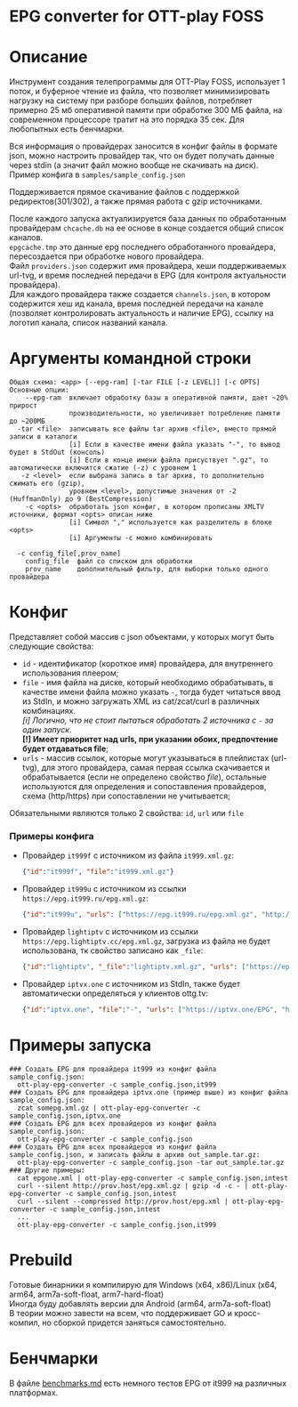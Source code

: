 # EPG converter for OTT-play FOSS

# Описание
Инструмент создания телепрограммы для OTT-Play FOSS, использует 1 поток, и буферное чтение из файла, что позволяет минимизировать нагрузку на систему при разборе больших файлов, потребляет примерно 25 мб оперативной памяти при обработке 300 МБ файла, на современном процессоре тратит на это порядка 35 сек. Для любопытных есть бенчмарки.

Вся информация о провайдерах заносится в конфиг файлы в формате json, можно настроить провайдер так, что он будет получать данные через stdin (а значит файл можно вообще не скачивать на диск). Пример конфига в `samples/sample_config.json`

Поддерживается прямое скачивание файлов с поддержкой редиректов(301/302), а также прямая работа с gzip источниками.

После каждого запуска актуализируется база данных по обработанным провайдерам `chcache.db` на ее основе в конце создается общий список каналов.\
`epgcache.tmp` это данные epg последнего обработанного провайдера, пересоздается при обработке нового провайдера.\
Файл `providers.json` содержит имя провайдера, хеши поддерживаемых url-tvg, и время последней передачи в EPG (для контроля актуальности провайдера).\
Для каждого провайдера также создается `channels.json`, в котором содержится хеш ид канала, время последней передачи на канале (позволяет контролировать актуальность и наличие EPG), ссылку на логотип канала, список названий канала.


# Аргументы командной строки
```
Общая схема: <app> [--epg-ram] [-tar FILE [-z LEVEL]] [-c OPTS]
Основные опции:
    --epg-ram  включает обработку базы в оперативной памяти, дает ~20% прирост
               производительности, но увеличивает потребление памяти до ~200МБ
  -tar <file>  записывать все файлы tar архив <file>, вместо прямой записи в каталоги
               [i] Eсли в качестве имени файла указать "-", то вывод будет в StdOut (консоль)
               [i] Eсли в конце имени файла присуствует ".gz", то автоматически включится сжатие (-z) с уровнем 1
   -z <level>  если выбрана запись в tar архив, то дополнительно сжимать его (gzip),
               уровнем <level>, допустимые значения от -2 (HuffmanOnly) до 9 (BestCompression)
    -c <opts>  обработать json конфиг, в котором прописаны XMLTV источники, формат <opts> описан ниже
               [i] Символ "," используется как разделитель в блоке <opts>
               [i] Aргументы -c можно комбинировать

  -c config_file[,prov_name]
    config_file  файл со списком для обработки
    prov_name    дополнительный фильтр, для выборки только одного провайдера
```


# Конфиг
Представляет собой массив с json объектами, у которых могут быть следующие свойства:
 * `id` - идентификатор (короткое имя) провайдера, для внутреннего использования плеером;
 * `file` - имя файла на диске, который необходимо обрабатывать, в качестве имени
    файла можно указать `-`, тогда будет читаться ввод из StdIn, и можно загружать XML из cat/zcat/curl в различных комбинациях. \
    *[i] Логично, что не стоит пытаться обработать 2 источника с `-` за один запуск*. \
    **[!] Имеет приоритет над urls, при указании обоих, предпочтение будет отдаваться file**;
 * `urls` - массив ссылок, которые могут указываться в плейлистах (url-tvg), для этого провайдера, самая первая ссылка скачивается и обрабатывается (если не определено свойство *file*), остальные используются для определения и сопоставления провайдеров, схема (http/https) при сопоставлении не учитывается;

Обязательными являются только 2 свойства: `id`, `url` или `file`

### Примеры конфига
* Провайдер `it999f` с источником из файла `it999.xml.gz`:
  ```json
  {"id":"it999f", "file":"it999.xml.gz"}
  ```
* Провайдер `it999u` с источником из ссылки `https://epg.it999.ru/epg.xml.gz`:
  ```json
  {"id":"it999u", "urls": ["https://epg.it999.ru/epg.xml.gz", "http://epg.it999.ru/epg.xml.gz"]}
  ```
* Провайдер `lightiptv` с источником из ссылки `https://epg.lightiptv.cc/epg.xml.gz`, загрузка из файла не будет использована, тк свойство записано как `_file`:
  ```json
  {"id":"lightiptv", "_file":"lightiptv.xml.gz", "urls": ["https://epg.lightiptv.cc/epg.xml.gz", "http://epg.lightiptv.cc/epg.xml.gz"] }
  ```
* Провайдер `iptvx.one` с источником из StdIn, также будет автоматически определяться у клиентов ottg.tv:
  ```json
  {"id":"iptvx.one", "file":"-", "urls": ["https://iptvx.one/EPG", "https://ottg.tv/epg.xml.gz"]}
  ```


# Примеры запуска
```
### Создать EPG для провайдера it999 из конфиг файла sample_config.json:
  ott-play-epg-converter -c sample_config.json,it999
### Создать EPG для провайдера iptvx.one (пример выше) из конфиг файла sample_config.json:
  zcat somepg.xml.gz | ott-play-epg-converter -c sample_config.json,iptvx.one
### Создать EPG для всех провайдеров из конфиг файла sample_config.json:
  ott-play-epg-converter -c sample_config.json
### Создать EPG для всех провайдеров из конфиг файла sample_config.json, и записать файлы в архив out_sample.tar.gz:
  ott-play-epg-converter -c sample_config.json -tar out_sample.tar.gz
### Другие примеры:
  cat epgone.xml | ott-play-epg-converter -c sample_config.json,intest
  curl --silent http://prov.host/epg.xml.gz | gzip -d -c - | ott-play-epg-converter -c sample_config.json,intest
  curl --silent --compressed http://prov.host/epg.xml | ott-play-epg-converter -c sample_config.json,intest
  ...
  ott-play-epg-converter -c sample_config.json,it999
```


# Prebuild
Готовые бинарники я компилирую для Windows (x64, x86)/Linux (x64, arm64, arm7a-soft-float, arm7-hard-float)\
Иногда буду добавлять версии для Android (arm64, arm7a-soft-float)\
В теории можно завести на всем, что поддерживает GO и кросс-компил, но сборкой придется заняться самостоятельно.


# Бенчмарки
В файле [benchmarks.md](benchmarks.md) есть немного тестов EPG от it999 на различных платформах.